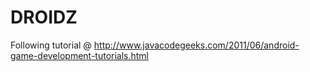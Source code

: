 DROIDZ
=========

Following tutorial @ http://www.javacodegeeks.com/2011/06/android-game-development-tutorials.html


